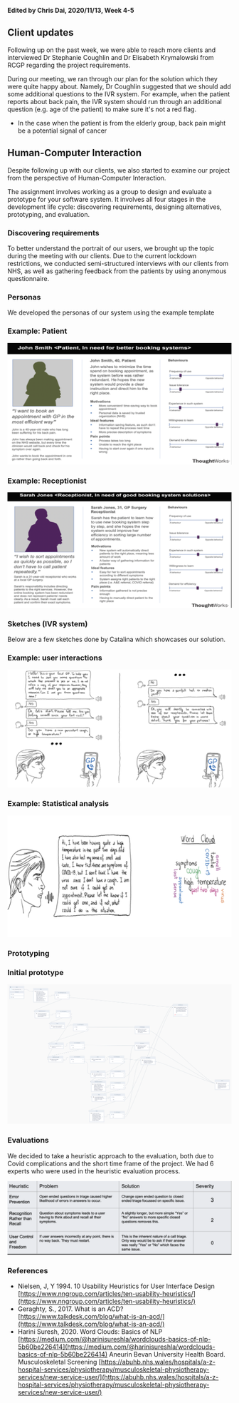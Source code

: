 **Edited by Chris Dai, 2020/11/13, Week 4-5**

## Client updates

Following up on the past week, we were able to reach more clients and interviewed Dr Stephanie Coughlin and Dr Elisabeth Krymalowski from RCGP regarding the project requirements. 

During our meeting, we ran through our plan for the solution which they were quite happy about. Namely, Dr Coughlin suggested that we should add some additional questions to the IVR system. For example, when the patient reports about back pain, the IVR system should run through an additional question (e.g. age of the patient) to make sure it's not a red flag.

- In the case when the patient is from the elderly group, back pain might be a potential signal of cancer

## **Human-Computer Interaction**

Despite following up with our clients, we also started to examine our project from the perspective of Human-Computer Interaction.

The assignment involves working as a group to design and evaluate a prototype for your software system. It involves all four stages in the development life cycle: discovering requirements, designing alternatives, prototyping, and evaluation.

### Discovering **requirements**

To better understand the portrait of our users, we brought up the topic during the meeting with our clients. Due to the current lockdown restrictions, we conducted semi-structured interviews with our clients from NHS, as well as gathering feedback from the patients by using anonymous questionnaire.

### **Personas**

We developed the personas of our system using the example template

### **Example: Patient**

![persona1](/dev_blog/image_bank/2020-11-13-1.png)

### **Example: Receptionist**

![persona2](/dev_blog/image_bank/2020-11-13-2.png)

### **Sketches (IVR system)**

Below are a few sketches done by Catalina which showcases our solution.

### Example: user interactions

![user](/dev_blog/image_bank/2020-11-13-3.png)

### Example: Statistical analysis

![analysis](/dev_blog/image_bank/2020-11-13-4.png)

### **Prototyping**

### Initial prototype

![prototype](/dev_blog/image_bank/2020-11-13-5.png)

### Evaluations

We decided to take a heuristic approach to the evaluation, both due to Covid complications and the short time frame of the project. We had 6 experts who were used in the heuristic evaluation process.

![evaluation](/dev_blog/image_bank/2020-11-13-6.png)

### **References**

- Nielsen, J, Y 1994. 10 Usability Heuristics for User Interface Design [https://www.nngroup.com/articles/ten-usability-heuristics/](https://www.nngroup.com/articles/ten-usability-heuristics/)
- Geraghty, S., 2017. What is an ACD? [https://www.talkdesk.com/blog/what-is-an-acd/](https://www.talkdesk.com/blog/what-is-an-acd/)
- Harini Suresh, 2020. Word Clouds: Basics of NLP [https://medium.com/@harinisureshla/wordclouds-basics-of-nlp-5b60be226414](https://medium.com/@harinisureshla/wordclouds-basics-of-nlp-5b60be226414) Aneurin Bevan University Health Board. Musculoskeletal Screening [https://abuhb.nhs.wales/hospitals/a-z-hospital-services/physiotherapy/musculoskeletal-physiotherapy-services/new-service-user/](https://abuhb.nhs.wales/hospitals/a-z-hospital-services/physiotherapy/musculoskeletal-physiotherapy-services/new-service-user/)